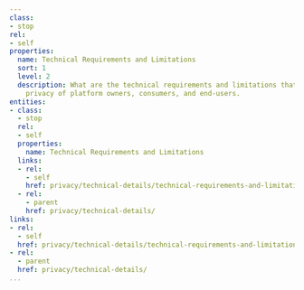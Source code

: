 ```yaml
---
class:
- stop
rel:
- self
properties:
  name: Technical Requirements and Limitations
  sort: 1
  level: 2
  description: What are the technical requirements and limitations that impact the
    privacy of platform owners, consumers, and end-users.
entities:
- class:
  - stop
  rel:
  - self
  properties:
    name: Technical Requirements and Limitations
  links:
  - rel:
    - self
    href: privacy/technical-details/technical-requirements-and-limitations.md
  - rel:
    - parent
    href: privacy/technical-details/
links:
- rel:
  - self
  href: privacy/technical-details/technical-requirements-and-limitations.md
- rel:
  - parent
  href: privacy/technical-details/
...
```


